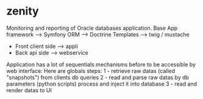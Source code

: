 # zenity
Monitoring and reporting of Oracle databases application.
Base App framework --> Symfony
ORM --> Doctrine
Templates --> twig / mustache

- Front client side --> appli
- Back api side     --> webservice

Application has a lot of sequentials mechanisms before to be accessible by web interface:
Here are globals steps:
1 - retrieve raw datas (called "snapshots") from clients db queries
2 - read and parse raw datas by db parameters (python scripts) process and inject it into database
3 - read and render datas to UI
